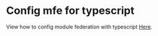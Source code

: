 # Config mfe for typescript

View how to config module federation with typescript [Here](https://ogzhanolguncu.com/blog/micro-frontends-with-module-federation).
